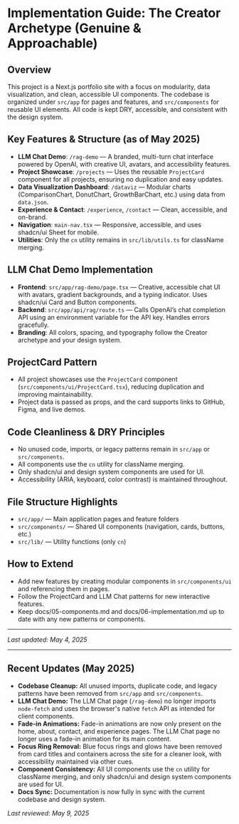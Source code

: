 # Implementation Guide: The Creator Archetype (Genuine & Approachable)

## Overview

This project is a Next.js portfolio site with a focus on modularity, data visualization, and clean, accessible UI components. The codebase is organized under `src/app` for pages and features, and `src/components` for reusable UI elements. All code is kept DRY, accessible, and consistent with the design system.

## Key Features & Structure (as of May 2025)

- **LLM Chat Demo**: `/rag-demo` — A branded, multi-turn chat interface powered by OpenAI, with creative UI, avatars, and accessibility features.
- **Project Showcase**: `/projects` — Uses the reusable `ProjectCard` component for all projects, ensuring no duplication and easy updates.
- **Data Visualization Dashboard**: `/dataviz` — Modular charts (ComparisonChart, DonutChart, GrowthBarChart, etc.) using data from `data.json`.
- **Experience & Contact**: `/experience`, `/contact` — Clean, accessible, and on-brand.
- **Navigation**: `main-nav.tsx` — Responsive, accessible, and uses shadcn/ui Sheet for mobile.
- **Utilities**: Only the `cn` utility remains in `src/lib/utils.ts` for className merging.

## LLM Chat Demo Implementation

- **Frontend**: `src/app/rag-demo/page.tsx` — Creative, accessible chat UI with avatars, gradient backgrounds, and a typing indicator. Uses shadcn/ui Card and Button components.
- **Backend**: `src/app/api/rag/route.ts` — Calls OpenAI’s chat completion API using an environment variable for the API key. Handles errors gracefully.
- **Branding**: All colors, spacing, and typography follow the Creator archetype and your design system.

## ProjectCard Pattern

- All project showcases use the `ProjectCard` component (`src/components/ui/ProjectCard.tsx`), reducing duplication and improving maintainability.
- Project data is passed as props, and the card supports links to GitHub, Figma, and live demos.

## Code Cleanliness & DRY Principles

- No unused code, imports, or legacy patterns remain in `src/app` or `src/components`.
- All components use the `cn` utility for className merging.
- Only shadcn/ui and design system components are used for UI.
- Accessibility (ARIA, keyboard, color contrast) is maintained throughout.

## File Structure Highlights

- `src/app/` — Main application pages and feature folders
- `src/components/` — Shared UI components (navigation, cards, buttons, etc.)
- `src/lib/` — Utility functions (only `cn`)

## How to Extend

- Add new features by creating modular components in `src/components/ui` and referencing them in pages.
- Follow the ProjectCard and LLM Chat patterns for new interactive features.
- Keep docs/05-components.md and docs/06-implementation.md up to date with any new patterns or components.

---

_Last updated: May 4, 2025_

---

## Recent Updates (May 2025)

- **Codebase Cleanup:** All unused imports, duplicate code, and legacy patterns have been removed from `src/app` and `src/components`.
- **LLM Chat Demo:** The LLM Chat page (`/rag-demo`) no longer imports `node-fetch` and uses the browser's native `fetch` API as intended for client components.
- **Fade-in Animations:** Fade-in animations are now only present on the home, about, contact, and experience pages. The LLM Chat page no longer uses a fade-in animation for its main content.
- **Focus Ring Removal:** Blue focus rings and glows have been removed from card titles and containers across the site for a cleaner look, with accessibility maintained via other cues.
- **Component Consistency:** All UI components use the `cn` utility for className merging, and only shadcn/ui and design system components are used for UI.
- **Docs Sync:** Documentation is now fully in sync with the current codebase and design system.

_Last reviewed: May 9, 2025_
